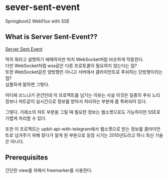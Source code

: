 # sever-sent-event
Springboot2 WebFlux with SSE

## What is Server Sent-Event??    

[Server Sent Event](https://www.w3schools.com/html/html5_serversentevents.asp)    

딱히 뭐라고 설명하기 애매하지만 마치 WebSocket처럼 비슷하게 작동한다.    
다만 WebSocket처럼 wss같은 다른 프로토콜이 필요하지 않는다는 점?    
또한 WebSocket같은 양방향은 아니고 서버에서 클라이언트로 푸쉬하는 단방향이라는 점?    
심플하게 말하면 그렇다. 

어디에 쓰느냐가 관건인데 이 프로젝트를 남기는 이유는 사실 이것은 일종의 푸쉬 노티 정보나 챠트같이 실시간으로 정보를 받아서 처리하는 부분에 좀 특화되어 있다.    

그렇다. 거래소의 챠트 부분을 그릴 때 필요한 정보는 웹소켓으로도 가능하지만 SSE로 가볍게 처리할 수 있다.


또한 이 프로젝트는 upbit-api-with-telegram에서 웹소켓으로 받는 정보를 클라이언트로 넘겨주기 위해 찾다가 알게 된 부분으로 등장 시기는 2015년도라고 하니 최신 기술은 아니다.    

## Prerequisites     

간단한 view를 위해서 freemarker를 사용한다.    

